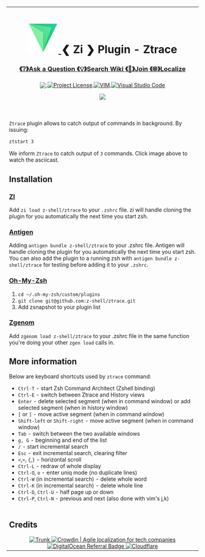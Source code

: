 <!-- markdownlint-disable MD041 -->
<div align="center"><table style="width:100%;height:auto">
 <tr align="justify" margin-left="auto" margin-right="auto"><td align="center">
  <h1>
  <a href="https://github.com/z-shell/zi">
    <img src="https://github.com/z-shell/zi/raw/main/docs/images/logo.png" alt="Logo" width="80" height="80" />
  </a>
  ❮ Zi ❯ Plugin - Ztrace
  </h1>
<h3>
  <a href="https://github.com/orgs/z-shell/discussions/">《❔》Ask a Question </a>
  <a href="https://wiki.zshell.dev/search/">《💡》Search Wiki </a>
  <a href="https://github.com/z-shell/community/issues/new?assignees=&labels=%F0%9F%91%A5+member&template=membership.yml&title=team%3A+">《💜》Join </a>
  <a href="https://digitalclouds.crowdin.com/z-shell/">《🌐》Localize </a>
</h3>
</td></tr>
<tr><td align="center">
  <a title="Crowdin" target="_self" href="https://crowdin.digitalclouds.dev/z-shell">
    <img align="center" src="https://badges.crowdin.net/e/f108c12713ee8526ac878d5671ad6e29/localized.svg" />
  </a>
  <a title="License GPL-3.0" target="_self" href="https://www.gnu.org/licenses/gpl-3.0/">
    <img align="center" src="https://img.shields.io/badge/License-GPL%20v3-blue.svg" alt="Project License" />
  </a>
  <a title="VIM" target="_self" href="https://github.com/z-shell/zi-vim-syntax/">
    <img align="center" src="https://img.shields.io/badge/--019733?logo=vim" alt="VIM" />
  </a>
  <a title="ZI-Src" target="_self" href="https://open.vscode.dev/z-shell/ztrace/">
    <img
      align="center"
      src="https://img.shields.io/badge/--007ACC?logo=visual%20studio%20code&logoColor=ffffff"
      alt="Visual Studio Code"
    />
  </a><br />
  <p><a href="https://asciinema.org/a/45530" target="_blank"><img src="https://asciinema.org/a/45530.svg" /></a></p>
</td></tr><tr><td align="left"><br />

`Ztrace` plugin allows to catch output of commands in background.
By issuing:

```zsh
ztstart 3
```

We inform `Ztrace` to catch output of `3` commands. Click image above to watch the asciicast.

## Installation

### [ZI](https://github.com/z-shell/zi)

Add `zi load z-shell/ztrace` to your `.zshrc` file. zi will handle
cloning the plugin for you automatically the next time you start zsh.

### [Antigen](https://github.com/zsh-users/antigen)

Adding `antigen bundle z-shell/ztrace` to your .zshrc file. Antigen will handle cloning the plugin for you automatically the next time you start zsh. You can also add the plugin to a running zsh with `antigen bundle z-shell/ztrace` for testing before adding it to your `.zshrc`.

### [Oh-My-Zsh](http://ohmyz.sh/)

1. `cd ~/.oh-my-zsh/custom/plugins`
2. `git clone git@github.com:z-shell/ztrace.git`
3. Add zsnapshot to your plugin list

### [Zgenom](https://github.com/jandamm/zgenom)

Add `zgenom load z-shell/ztrace` to your .zshrc file in the same function you're doing your other `zgen load` calls in.

## More information

Below are keyboard shortcuts used by `ztrace` command:

- `Ctrl-T` - start Zsh Command Architect (Zshell binding)
- `Ctrl-E` - switch between Ztrace and History views
- `Enter` - delete selected segment (when in command window) or add selected segment (when in history window)
- `[` or `]` - move active segment (when in command window)
- `Shift-left` or `Shift-right` - move active segment (when in command window)
- `Tab` - switch between the two available windows
- `g, G` - beginning and end of the list
- `/` - start incremental search
- `Esc` - exit incremental search, clearing filter
- `<`,`>`, `{`,`}` - horizontal scroll
- `Ctrl-L` - redraw of whole display
- `Ctrl-O`, `o` - enter uniq mode (no duplicate lines)
- `Ctrl-W` (in incremental search) - delete whole word
- `Ctrl-K` (in incremental search) - delete whole line
- `Ctrl-D`, `Ctrl-U` - half page up or down
- `Ctrl-P`, `Ctrl-N` - previous and next (also done with vim's j,k)

</td></tr><tr><td align="center"><h2 align="left">Credits</h2>
 <a href="https://trunk.io" rel="nofollow">
  <img style="width:140;height:40px" src="https://storage.googleapis.com/digital-space/img/brand/trunk/trunk-white.svg" alt="Trunk" />
 </a>
 <a href="https://crowdin.com/?utm_source=badge&utm_medium=referral&utm_campaign=badge-add-on" rel="nofollow">
  <img style="width:140;height:40px" src="https://space.ss-o.workers.dev/img/brand/crowdin/localization-at-dark-rounded@2x.png" srcset="https://badges.crowdin.net/badge/light/crowdin-on-dark.png 1x,https://badges.crowdin.net/badge/light/crowdin-on-dark@2x.png 2x"alt="Crowdin | Agile localization for tech companies" />
 </a>
 <a href="https://www.digitalocean.com/?refcode=090bdb63f800&utm_campaign=Referral_Invite&utm_medium=Referral_Program&utm_source=badge" rel="nofollow">
  <img style="width:140;height:40px" src="https://web-platforms.sfo2.digitaloceanspaces.com/WWW/Badge%203.svg" alt="DigitalOcean Referral Badge" />
 </a>
 <a href="https://cloudflare.com" rel="nofollow">
  <img style="width:140;height:40px" src="https://storage.googleapis.com/digital-space/img/brand/cloudflare/cf-logo-v-rgb.png" alt="Cloudflare" />
 </a>
 </td></tr></table></div>
